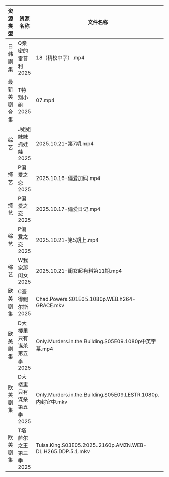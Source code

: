 | 资源类型   | 资源名称            | 文件名称                                                       | 分享链接                                 | 更新时间                |
| ------ | --------------- | ---------------------------------------------------------- | ------------------------------------ | ------------------- |
| 日韩剧集   | Q亲密的雷普利2025     | 18（精校中字）.mp4                                               | https://pan.quark.cn/s/8cb9fd7634af  | 2025-10-21 12:24:20 |
| 最新美剧合集 | T特别小组2025       | 07.mp4                                                     | https://www.alipan.com/s/YFYyfWPQ2Mf | 2025-10-21 00:04:17 |
| 综艺     | J姐姐妹妹抓娃娃2025    | 2025.10.21-第7期.mp4                                         | https://pan.quark.cn/s/1f1c2cfb3ccb  | 2025-10-21 12:30:26 |
| 综艺     | P偏爱之恋2025       | 2025.10.16-偏爱加码.mp4                                        | https://pan.quark.cn/s/2023e0def11e  | 2025-10-21 12:31:42 |
| 综艺     | P偏爱之恋2025       | 2025.10.17-偏爱日记.mp4                                        | https://pan.quark.cn/s/2023e0def11e  | 2025-10-21 12:31:45 |
| 综艺     | P偏爱之恋2025       | 2025.10.21-第5期上.mp4                                        | https://pan.quark.cn/s/2023e0def11e  | 2025-10-21 12:31:38 |
| 综艺     | W我家那闺女2025      | 2025.10.21-闺女超有料第11期.mp4                                   | https://pan.quark.cn/s/382e9ca0c203  | 2025-10-21 12:33:05 |
| 欧美剧集   | C查得鲍尔斯2025      | Chad.Powers.S01E05.1080p.WEB.h264-GRACE.mkv                | https://pan.quark.cn/s/525cb8513b0e  | 2025-10-21 16:19:24 |
| 欧美剧集   | D大楼里只有谋杀第五季2025 | Only.Murders.in.the.Building.S05E09.1080p中英字幕.mp4          | https://pan.quark.cn/s/b69edc4a08ba  | 2025-10-21 12:19:43 |
| 欧美剧集   | D大楼里只有谋杀第五季2025 | Only.Murders.in.the.Building.S05E09.LESTR.1080p.内封官中.mkv   | https://pan.quark.cn/s/b69edc4a08ba  | 2025-10-21 16:19:50 |
| 欧美剧集   | T塔萨尔之王第三季2025   | Tulsa.King.S03E05.2025..2160p.AMZN.WEB-DL.H265.DDP.5.1.mkv | https://pan.quark.cn/s/cee11768a3f4  | 2025-10-21 12:25:31 |
